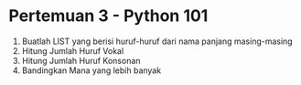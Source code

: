 # Pertemuan 3 - Python 101

1. Buatlah LIST yang berisi huruf-huruf dari nama panjang masing-masing
2. Hitung Jumlah Huruf Vokal
3. Hitung Jumlah Huruf Konsonan
4. Bandingkan Mana yang lebih banyak